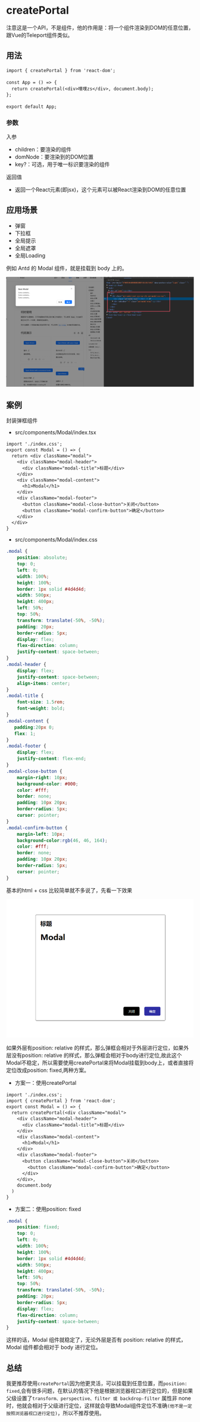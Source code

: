 # createPortal

注意这是一个API，不是组件，他的作用是：将一个组件渲染到DOM的任意位置，跟Vue的Teleport组件类似。

## 用法

```tsx
import { createPortal } from 'react-dom';

const App = () => {
  return createPortal(<div>噗噗zs</div>, document.body);
};

export default App;
```

### 参数
入参

- children：要渲染的组件
- domNode：要渲染到的DOM位置
- key?：可选，用于唯一标识要渲染的组件

返回值

- 返回一个React元素(即jsx)，这个元素可以被React渲染到DOM的任意位置

## 应用场景

- 弹窗
- 下拉框
- 全局提示
- 全局遮罩
- 全局Loading

例如 Antd 的 Modal 组件，就是挂载到 body 上的。

![alt text](./images/Antd.png)


## 案例

封装弹框组件

- src/components/Modal/index.tsx

```tsx
import './index.css';
export const Modal = () => {
  return <div className="modal">
    <div className="modal-header">
      <div className="modal-title">标题</div>
    </div>
    <div className="modal-content">
      <h1>Modal</h1>
    </div>
    <div className="modal-footer">
      <button className="modal-close-button">关闭</button>
      <button className="modal-confirm-button">确定</button>
    </div>
  </div>
}
```
- src/components/Modal/index.css

```css
.modal {
    position: absolute;
    top: 0;
    left: 0;
    width: 100%;
    height: 100%;
    border: 1px solid #4d4d4d;
    width: 500px;
    height: 400px;
    left: 50%;
    top: 50%;
    transform: translate(-50%, -50%);
    padding: 20px;
    border-radius: 5px;
    display: flex;
    flex-direction: column;
    justify-content: space-between;
}
.modal-header {
    display: flex;
    justify-content: space-between;
    align-items: center;
}
.modal-title {
    font-size: 1.5rem;
    font-weight: bold;
}
.modal-content {
   padding:20px 0;
   flex: 1;
}
.modal-footer {
    display: flex;
    justify-content: flex-end;
}
.modal-close-button {
    margin-right: 10px;
    background-color: #000;
    color: #fff;
    border: none;
    padding: 10px 20px;
    border-radius: 5px;
    cursor: pointer;
}
.modal-confirm-button {
    margin-left: 10px;
    background-color:rgb(46, 46, 164);
    color: #fff;
    border: none;
    padding: 10px 20px;
    border-radius: 5px;
    cursor: pointer;
}
```

基本的html + css 比较简单就不多说了，先看一下效果

![alt text](./images/Modal.png)


如果外层有position: relative 的样式，那么弹框会相对于外层进行定位，如果外层没有position: relative 的样式，那么弹框会相对于body进行定位,故此这个Modal不稳定，所以需要使用createPortal来将Modal挂载到body上，或者直接将定位改成position: fixed,两种方案。

- 方案一：使用createPortal

```tsx
import './index.css';
import { createPortal } from 'react-dom';
export const Modal = () => {
  return createPortal(<div className="modal">
    <div className="modal-header">
      <div className="modal-title">标题</div>
    </div>
    <div className="modal-content">
      <h1>Modal</h1>
    </div>
    <div className="modal-footer">
      <button className="modal-close-button">关闭</button>
        <button className="modal-confirm-button">确定</button>
      </div>
    </div>,
    document.body
  )
}
```

- 方案二：使用position: fixed

```css
.modal {
    position: fixed;
    top: 0;
    left: 0;
    width: 100%;
    height: 100%;
    border: 1px solid #4d4d4d;
    width: 500px;
    height: 400px;
    left: 50%;
    top: 50%;
    transform: translate(-50%, -50%);
    padding: 20px;
    border-radius: 5px;
    display: flex;
    flex-direction: column;
    justify-content: space-between;
}
```

这样的话，Modal 组件就稳定了，无论外层是否有 position: relative 的样式，Modal 组件都会相对于 body 进行定位。

## 总结

我更推荐使用`createPortal`因为他更灵活，可以挂载到任意位置，而`position: fixed`,会有很多问题，在默认的情况下他是根据浏览器视口进行定位的，但是如果父级设置了`transform、perspective、filter 或 backdrop-filter` 属性非 none 时，他就会相对于父级进行定位，这样就会导致Modal组件定位不准确`(他不是一定按照浏览器视口进行定位)`，所以不推荐使用。
